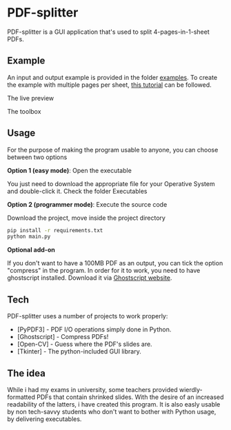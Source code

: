 # PDF-splitter
PDF-splitter is a GUI application that's used to split 4-pages-in-1-sheet PDFs.
## Example
An input and output example is provided in the folder [examples](https://github.com/ManOnSaturn/PDF-splitter/examples).
To create the example with multiple pages per sheet,
[this tutorial](https://helpx.adobe.com/acrobat/kb/print-multiple-pages-per-sheet.html) can be followed.

The live preview

The toolbox

## Usage
For the purpose of making the program usable to anyone, you can choose between two options

**Option 1 (easy mode)**: Open the executable

You just need to download the appropriate file for your Operative System and double-click it. Check the folder Executables

**Option 2 (programmer  mode)**: Execute the source code

Download the project, move inside the project directory
```sh
pip install -r requirements.txt
python main.py
```
**Optional add-on**

If you don't want to have a 100MB PDF as an output, you can tick the option "compress" in the program.
In order for it to work, you need to have ghostscript installed.
Download it via [Ghostscript website](https://bit.ly/3Hv7rrO).
## Tech
PDF-splitter uses a number of projects to work properly:
- [PyPDF3] - PDF I/O operations simply done in Python.
- [Ghostscript] - Compress PDFs!
- [Open-CV] - Guess where the PDF's slides are.
- [Tkinter] - The python-included GUI library.


## The idea
While i had my exams in university, some teachers provided wierdly-formatted PDFs that contain shrinked slides. With the desire of an increased readability of the latters, i have created this program. It is also easly usable by non tech-savvy students who don't want to bother with Python usage, by delivering executables.